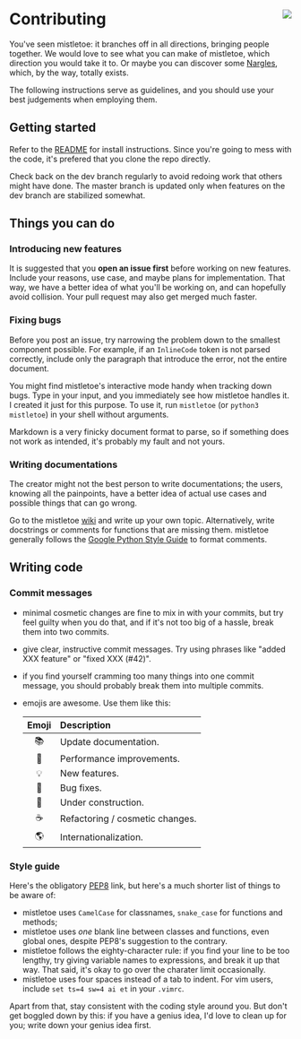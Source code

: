 <h1>Contributing<img src='https://cdn.rawgit.com/miyuchina/mistletoe/master/resources/logo.svg' align='right'></h1>

You've seen mistletoe: it branches off in all directions, bringing people
together. We would love to see what you can make of mistletoe, which direction
you would take it to. Or maybe you can discover some [Nargles][nargles], which,
by the way, totally exists.

The following instructions serve as guidelines, and you should use your best
judgements when employing them.

## Getting started

Refer to the [README][readme] for install instructions. Since you're going to
mess with the code, it's prefered that you clone the repo directly.

Check back on the dev branch regularly to avoid redoing work that others might
have done. The master branch is updated only when features on the dev branch
are stabilized somewhat.

## Things you can do

### Introducing new features

It is suggested that you **open an issue first** before working on new
features. Include your reasons, use case, and maybe plans for implementation.
That way, we have a better idea of what you'll be working on, and can hopefully
avoid collision. Your pull request may also get merged much faster.

### Fixing bugs

Before you post an issue, try narrowing the problem down to the smallest
component possible. For example, if an `InlineCode` token is not parsed
correctly, include only the paragraph that introduce the error, not the
entire document.

You might find mistletoe's interactive mode handy when tracking down bugs.
Type in your input, and you immediately see how mistletoe handles it.
I created it just for this purpose. To use it, run `mistletoe` (or
`python3 mistletoe`) in your shell without arguments.

Markdown is a very finicky document format to parse, so if something does not
work as intended, it's probably my fault and not yours.

### Writing documentations

The creator might not the best person to write documentations; the users,
knowing all the painpoints, have a better idea of actual use cases and possible
things that can go wrong.

Go to the mistletoe [wiki][wiki] and write up your own topic. Alternatively,
write docstrings or comments for functions that are missing them. mistletoe
generally follows the [Google Python Style Guide][style-guide] to format
comments.

## Writing code

### Commit messages

* minimal cosmetic changes are fine to mix in with your commits, but try feel
  guilty when you do that, and if it's not too big of a hassle, break them
  into two commits.

* give clear, instructive commit messages. Try using phrases like "added XXX
  feature" or "fixed XXX (#42)".

* if you find yourself cramming too many things into one commit message, you
  should probably break them into multiple commits.

* emojis are awesome. Use them like this:

  | Emoji | Description                     |
  | :---: | :------------------------------ |
  |  📚   | Update documentation.           |
  |  🐎   | Performance improvements.       |
  |  💡   | New features.                   |
  |  🐛   | Bug fixes.                      |
  |  🚨   | Under construction.             |
  |  ☕️   | Refactoring / cosmetic changes. |
  |  🌎   | Internationalization.           |

### Style guide

Here's the obligatory [PEP8][pep-8] link, but here's a much shorter list of
things to be aware of:

* mistletoe uses `CamelCase` for classnames, `snake_case` for functions and
  methods;
* mistletoe uses *one* blank line between classes and functions, even global
  ones, despite PEP8's suggestion to the contrary.
* mistletoe follows the eighty-character rule: if you find your line to be
  too lengthy, try giving variable names to expressions, and break it up
  that way. That said, it's okay to go over the charater limit occasionally.
* mistletoe uses four spaces instead of a tab to indent. For vim users,
  include `set ts=4 sw=4 ai et` in your `.vimrc`.

Apart from that, stay consistent with the coding style around you. But don't
get boggled down by this: if you have a genius idea, I'd love to clean up
for you; write down your genius idea first.

[nargles]: http://harrypotter.wikia.com/wiki/Nargle
[readme]: README.md
[wiki]: https://github.com/miyuchina/mistletoe/wiki
[style-guide]: https://google.github.io/styleguide/pyguide.html
[pep-8]: https://www.python.org/dev/peps/pep-0008/
